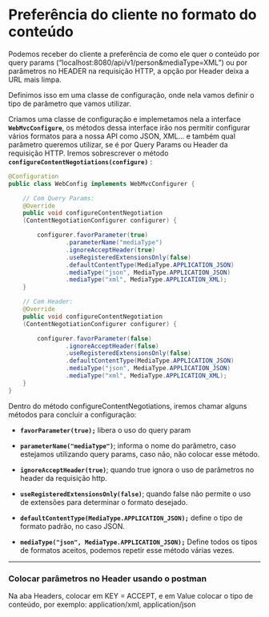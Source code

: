 # Preferência do cliente no formato do conteúdo

Podemos receber do cliente a preferência de como ele quer o conteúdo por query params (“localhost:8080/api/v1/person&mediaType=XML”) ou por parâmetros no HEADER na requisição HTTP, a opção por Header deixa a URL mais limpa.

Definimos isso em uma classe de configuração, onde nela vamos definir o tipo de parâmetro que vamos utilizar.

Criamos uma classe de configuração e implemetamos nela a interface **`WebMvcConfigure`**, os métodos dessa interface irão nos permitir configurar vários formatos para a nossa API como JSON, XML… e também qual parâmetro queremos utilizar, se é por Query Params ou Header da requisição HTTP.
Iremos sobrescrever o método **`configureContentNegotiations(configure)`** :

```java
@Configuration
public class WebConfig implements WebMvcConfigurer {

    // Com Query Params:
    @Override
    public void configureContentNegotiation
    (ContentNegotiationConfigurer configurer) {

        configurer.favorParameter(true)
                .parameterName("mediaType")
                .ignoreAcceptHeader(true)
                .useRegisteredExtensionsOnly(false)
                .defaultContentType(MediaType.APPLICATION_JSON)
                .mediaType("json", MediaType.APPLICATION_JSON)
                .mediaType("xml", MediaType.APPLICATION_XML);
    }

    // Com Header:
    @Override
    public void configureContentNegotiation
    (ContentNegotiationConfigurer configurer) {

        configurer.favorParameter(false)
                .ignoreAcceptHeader(false)
                .useRegisteredExtensionsOnly(false)
                .defaultContentType(MediaType.APPLICATION_JSON)
                .mediaType("json", MediaType.APPLICATION_JSON)
                .mediaType("xml", MediaType.APPLICATION_XML);
    }
}
```

Dentro do método configureContentNegotiations, iremos chamar alguns métodos para concluir a configuração:

- **`favorParameter(true);`** libera o uso do query param

- **`parameterName("mediaType")`**; informa o nome do parâmetro, caso estejamos utilizando query params, caso não, não colocar esse método.

- **`ignoreAcceptHeader(true)`**; quando true ignora o uso de parâmetros no header da requisição http.

- **`useRegisteredExtensionsOnly(false)`**; quando false não permite o uso de extensões para determinar o formato desejado.

- **`defaultContentType(MediaType.APPLICATION_JSON);`** define o tipo de formato padrão, no caso JSON.

- **`mediaType("json", MediaType.APPLICATION_JSON);`** Define todos os tipos de formatos aceitos, podemos repetir esse método várias vezes.

---

### Colocar parâmetros no Header usando o postman

Na aba Headers, colocar em KEY = ACCEPT, e em Value colocar o tipo de conteúdo, por exemplo: application/xml, application/json
